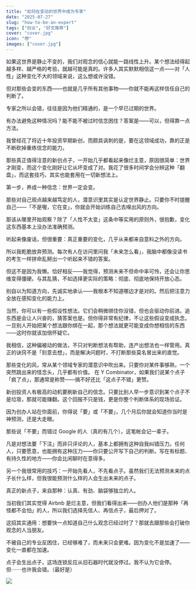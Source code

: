 ```yaml
---
title: "如何在变动的世界中成为专家"
date: "2025-07-27"
slug: "how-to-be-an-expert"
tags: ["创业", "好文推荐"]
cover: "cover.jpg"
icon: "😎"
images: ["cover.jpg"]
---
```

如果这世界是静止不变的，我们对观念的信心就能一路线性上升。某个想法经得起越多样、越严格的考验，就越可能是真的。许多人其实默默相信这一点——对「人性」这种变化不大的领域来说，这么想或许没错。



但对那些会变的东西——也就是几乎所有其他事物——你就不能再这样信任自己的判断了。



专家之所以会错，往往是因为他们精通的，是一个早已过期的世界。



有办法避免这种情况吗？能不能不被过时信念困住？答案是——可以，但得靠一点方法。



我曾经花了将近十年投资早期新创，而颇具讽刺的是，要在这领域成功，靠的正是不断砍掉重练信念的能力。



那些真正值得注意的新创点子，一开始几乎都看起来像烂主意，原因很简单：世界才刚变，而这个变化刚好让它从坏变成了对。我花了很多时间学会分辨这种「翻盘」，而这套技巧，其实也能套用在一切新想法上。



第一步，养成一种信念：世界一定会变。



那些对自己观点越来越笃定的人，潜意识里其实是认定世界静止。只要你不时提醒自己——「不是喔，它在变」，你就会开始训练自己去嗅出风的方向。



那该从哪里开始观察？除了「人性不太变」这条中等实用的原则外，很抱歉，变化这东西基本上没办法准确预测。



听起来像废话，但很重要：真正重要的变化，几乎从来都来自意料之外的方向。



所以我乾脆放弃预测。每次有人在访问里问我「未来怎么看」，我脑中都像没读书的考生一样拼命乱掰出一个听起来不错的答案。



但这不是因为我懒。恰好相反——我觉得，预测未来不但命中率可怜，还会让你思维变得僵硬。与其乱猜，不如选择更实际的策略：彻底、彻底地保持开放心态。



别自以为知道方向，先诚实地承认——我根本不知道哪边才是对的。然后把注意力全放在感知变化的能力上。



当然，你可以有一些假设性想法。它们会稍微绑住你没错，但也会驱动你前进。追东西是会让人兴奋的，猜答案也是。但你得非常有纪律，不让这些假设变成执念。
一旦别人开始把某个想法跟你绑在一起，那个想法就更可能变成你想相信的东西——这时你就该加倍怀疑它。



我相信，这种偏被动的做法，不只对判断想法有帮助，连产出想法也一样管用。真正的诀窍不是「刻意去想」，而是解决问题时，不打断那些莫名冒出来的直觉。



那些变化的风，常从某个领域专家的潜意识中吹出来。只要你对某件事够熟，一个突然跳出来的怪念头，几乎都有价值。
在 Y Combinator，如果我们说某个点子「疯了点」，那通常是称赞——搞不好还比「这点子不错」更赞。



新创投资人有极高的动机要刷新自己的信念。只要比别人早一步意识到某个点子不是垃圾，那就可能赚翻。这个回报不只是钱，更是你整个判断体系的现场验证。



因为创办人站在你面前，你得说「要」或「不要」，几个月后你就会知道你当时是神预测，还是大走眼。



那些说「不要」而错过 Google 的人（真的有几个），这笔帐会记一辈子。



凡是对想法要「下注」而非只评论的人，基本上都拥有这种自我纠错压力。任何人，只要愿意，也能拥有这种压力——你只要公开写下自己的判断。写在有标题、有持久性的地方——你会比闲聊时在意得多。



另一个我很常用的技巧：一开始先看人，不先看点子。虽然我们无法预测未来的点子长什么样，但我很能预测什么样的人会生出未来的点子。



真正的新点子，来自那种：认真、有劲、脑袋够独立的人。



当初我们其实觉得 Airbnb 是烂主意，但我们看得出来——创办人他们是那种「再怪都不会怕」的人，所以我们选择先信人、再信点子，最后押对了。



这招其实通用：想要快一点知道自己什么观念已经过时了？那就去跟那些会打破你观念的人当朋友。



不被自己的专业反困住，已经够难了，而未来只会更难。因为变化不是加速了——变化一直都在加速。



点子会生出点子，这场连锁反应从旧石器时代就没停过。我不认为它会停。
但⋯⋯也许我会错。（最好是）




![](https://prod-files-secure.s3.us-west-2.amazonaws.com/112d0858-5090-4d34-a606-b75eb8d65fd2/46476355-9cf3-4e99-9b7a-3531bc426380/1000202064.png?X-Amz-Algorithm=AWS4-HMAC-SHA256&X-Amz-Content-Sha256=UNSIGNED-PAYLOAD&X-Amz-Credential=ASIAZI2LB4662ZROBYPW%2F20250927%2Fus-west-2%2Fs3%2Faws4_request&X-Amz-Date=20250927T231118Z&X-Amz-Expires=3600&X-Amz-Security-Token=IQoJb3JpZ2luX2VjECYaCXVzLXdlc3QtMiJGMEQCIANN22WaPRRpIzhP3TPBjDHerImJdC%2FDkA8E9oyVR2izAiByNXk6MBhfx21czEV%2F6pakw%2F5EPr48UGRrHnV3JVa6RiqIBAiu%2F%2F%2F%2F%2F%2F%2F%2F%2F%2F8BEAAaDDYzNzQyMzE4MzgwNSIMiJcqjUQ1zzsTCi%2BGKtwDGMsUnyeQmPXCrVDCfBAdFKag2DWn9u9IEOOiI2STWK5aMUpzXBeesOfC%2BGBDd0uKnH6ewBI89EFMklcZFGzJGz93%2BYEQXpTUypBVJxINDNVvjrErQzF14qr14w1FvFPJR3d0ZBPP4bF7nVTGzi2oexG9lwWPE0%2Fir7C%2B%2BldjxG7ubgmjtOyqNK8jYnNvm%2BhR%2BrP%2F4whRTwo6og8At%2Bs%2FKAF%2Ft3klfPp%2FDpfQPC7l2LwgUat6NHey046y%2B1eJsoe%2BMNnCXnR5UzOMy%2FNkqwLh1yZU1KlRoecgdvTfUgHJlhsjdPZ%2B9bLc%2FXuV6VUzICU4P0ad6kqXamTIEV0zxzLzEsDXNCdqkFFbzBqRNQlXfj6Ev2uftFw3XICARqVrV5l2JyCTT0eRNzyjjteimktiPyf1Iva5y1IQXJM8aqh2osTMZI6iQs%2Fky0UTC3HD7cdmqI0wPm8djgsTT%2BxqaeOrtk5YykDtmUw5dz0pX1B%2Bu%2FTcUZPTY8pI95yJYWXWqjyDn3l5FnbZavZ2JbkunisTWwoLHZ9z4Zl5ard6dn5%2BWX2VDfzytgQ9VA%2BkziAA5%2BXjNRA9B4YeVf%2B%2BVKU5xo20zmfbFBPHMx%2BbG2wA%2FNiZ%2BTWSFDyQJ%2FW4B5fmFfUwwKnhxgY6pgE6lNDE0%2BWjb%2FuWJNOu%2BervhP3vX9haTa9dN9Ksg82uYuFS3j0cZ8M0e%2FbfNsb41D%2Fe%2B9%2BP%2FJGYOByQdHJjcIa4Cr4QWiI43sQdavs72sLA%2BNDlOjz6bV3rNCKBSKg5zjNN37lpwq214eT%2FZx5aGdIfNVdf%2B7Q6EnT0TMbil3QWKAspACviuxeq7BTj9W%2FxGca0I1fqDg6vskZPnRNq3FnUscq1o6Ia&X-Amz-Signature=f1173f327dcb75a21715638dcf0e078e835408a6d83f2c5ae1b13ec61ef648cc&X-Amz-SignedHeaders=host&x-amz-checksum-mode=ENABLED&x-id=GetObject)

